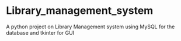 # Library_management_system
A python project on Library Management system using MySQL for the database and tkinter for GUI
